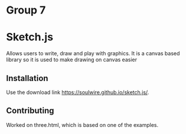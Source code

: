 # Group 7
# Sketch.js
Allows users to write, draw and play with graphics. It is a canvas based library so it is used to make drawing on canvas easier

## Installation

Use the download link https://soulwire.github.io/sketch.js/.

## Contributing
Worked on three.html, which is based on one of the examples.

